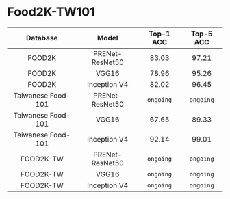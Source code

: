# Food2K-TW101

| Database | Model | Top-1 ACC | Top-5 ACC |
| :---------: | :--------: | :--------: | :--------: |
| FOOD2K | PRENet-ResNet50 | 83.03 | 97.21 |   
| FOOD2K | VGG16 | 78.96 | 95.26 |
| FOOD2K | Inception V4 | 82.02 | 96.45 |
| Taiwanese Food-101 | PRENet-ResNet50 | `ongoing` | `ongoing` |
| Taiwanese Food-101 | VGG16 | 67.65 | 89.33 |
| Taiwanese Food-101 | Inception V4 | 92.14 | 99.01 |
| FOOD2K-TW | PRENet-ResNet50 | `ongoing` | `ongoing` |
| FOOD2K-TW | VGG16 | `ongoing` | `ongoing` |
| FOOD2K-TW | Inception V4 | `ongoing` | `ongoing` |


